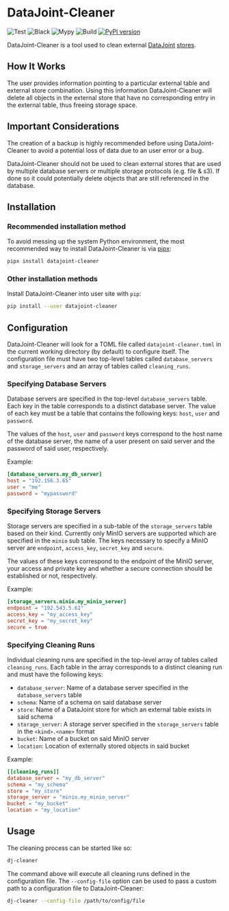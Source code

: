 # DataJoint-Cleaner

![Test](https://github.com/cblessing24/datajoint-cleaner/workflows/Test/badge.svg)
![Black](https://github.com/cblessing24/datajoint-cleaner/workflows/Black/badge.svg)
![Mypy](https://github.com/cblessing24/datajoint-cleaner/workflows/Mypy/badge.svg)
![Build](https://github.com/cblessing24/datajoint-cleaner/workflows/Build/badge.svg)
[![PyPI version](https://badge.fury.io/py/datajoint-cleaner.svg)](https://badge.fury.io/py/datajoint-cleaner)

DataJoint-Cleaner is a tool used to clean external [DataJoint](https://datajoint.io/) [stores](https://docs.datajoint.io/python/admin/5-blob-config.html?highlight=external).

## How It Works

The user provides information pointing to a particular external table and external store combination. Using this information DataJoint-Cleaner will delete all objects in the external store that have no corresponding entry in the external table, thus freeing storage space.

## Important Considerations

The creation of a backup is highly recommended before using DataJoint-Cleaner to avoid a potential loss of data due to an user error or a bug.

DataJoint-Cleaner should not be used to clean external stores that are used by multiple database servers or multiple storage protocols (e.g. file & s3). If done so it could potentially delete objects that are still referenced in the database.

## Installation

### Recommended installation method

To avoid messing up the system Python environment, the most recommended way to install DataJoint-Cleaner is via [pipx](https://pypi.org/project/pipx/):

```bash
pipx install datajoint-cleaner
```

### Other installation methods

Install DataJoint-Cleaner into user site with `pip`:

```bash
pip install --user datajoint-cleaner
```

## Configuration

DataJoint-Cleaner will look for a TOML file called `datajoint-cleaner.toml` in the current working directory (by default) to configure itself. The configuration file must have two top-level tables called `database_servers` and `storage_servers` and an array of tables called `cleaning_runs`.

### Specifying Database Servers

Database servers are specified in the top-level `database_servers` table. Each key in the table corresponds to a distinct database server. The value of each key must be a table that contains the following keys: `host`, `user` and `password`.

The values of the `host`, `user` and `password` keys correspond to the host name of the database server, the name of a user present on said server and the password of said user, respectively.

Example:

```toml
[database_servers.my_db_server]
host = "192.156.3.65"
user = "me"
password = "mypassword"
```

### Specifying Storage Servers

Storage servers are specified in a sub-table of the `storage_servers` table based on their kind. Currently only MinIO servers are supported which are specified in the `minio` sub table. The keys necessary to specify a MinIO server are `endpoint`, `access_key`, `secret_key` and `secure`.

The values of these keys correspond to the endpoint of the MinIO server, your access and private key and whether a secure connection should be established or not, respectively.

Example:

```toml
[storage_servers.minio.my_minio_server]
endpoint = "192.543.5.61"
access_key = "my_access_key"
secret_key = "my_secret_key"
secure = true
```

### Specifying Cleaning Runs

Individual cleaning runs are specified in the top-level array of tables called `cleaning_runs`. Each table in the array corresponds to a distinct cleaning run and must have the following keys:

* `database_server`: Name of a database server specified in the `database_servers` table
* `schema`: Name of a schema on said database server
* `store`: Name of a DataJoint store for which an external table exists in said schema
* `storage_server`: A storage server specified in the `storage_servers` table in the `<kind>.<name>` format
* `bucket`: Name of a bucket on said MinIO server
* `location`: Location of externally stored objects in said bucket

Example:

```toml
[[cleaning_runs]]
database_server = "my_db_server"
schema = "my_schema"
store = "my_store"
storage_server = "minio.my_minio_server"
bucket = "my_bucket"
location = "my_location"
```

## Usage

The cleaning process can be started like so:

```bash
dj-cleaner
```

The command above will execute all cleaning runs defined in the configuration file. The `--config-file` option can be used to pass a custom path to a configuration file to DataJoint-Cleaner:

```bash
dj-cleaner --config-file /path/to/config/file
```
